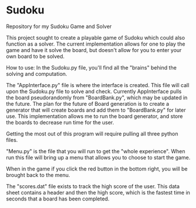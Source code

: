 # Sudoku
Repository for my Sudoku Game and Solver

This project sought to create a playable game of Sudoku which could also function as a solver.
The current implementation allows for one to play the game and have it solve the board, but doesn't allow for you to enter your own board to be solved.


How to use:
In the Sudoku.py file, you'll find all the "brains" behind the solving and computation.



The "AppInterface.py" file is where the interface is created. This file will call upon the Sudoku.py file to solve and check.
Currently AppInterface pulls the board pseudorandomly from "BoardBank.py", which may be updated in the future.
The plan for the future of Board generation is to create a generator that will create boards and add them to "BoardBank.py" for later use.
This implementation allows me to run the board generator, and store the boards to decrease run time for the user.

Getting the most out of this program will require pulling all three python files.

"Menu.py" is the file that you will run to get the "whole experience".
When run this file will bring up a menu that allows you to choose to start the game.

When in the game if you click the red button in the bottom right, you will be brought back to the menu.


The "scores.dat" file exists to track the high score of the user. This data sheet contains a header and then the high score, which is the fastest time in seconds that a board has been completed.
